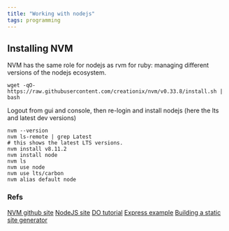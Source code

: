 ```yaml
---
title: "Working with nodejs"
tags: programming
---
```


## Installing NVM

NVM has the same role for nodejs as rvm for ruby: managing different versions of the nodejs ecosystem.

```
wget -qO- https://raw.githubusercontent.com/creationix/nvm/v0.33.8/install.sh | bash
```

Logout from gui and console, then re-login and install nodejs (here the lts and latest dev versions)
```
nvm --version
nvm ls-remote | grep Latest
# this shows the latest LTS versions.
nvm install v8.11.2
nvm install node
nvm ls
nvm use node
nvm use lts/carbon
nvm alias default node 
```


### Refs
[NVM github site](https://github.com/creationix/nvm)
[NodeJS site](https://nodejs.org/en/)
[DO tutorial](https://www.digitalocean.com/community/tutorials/how-to-install-node-js-on-ubuntu-18-04)
[Express example](https://expressjs.com/)
[Building a static site generator](https://hackernoon.com/building-a-simple-static-page-generator-with-node-js-4f58f680c47d)
